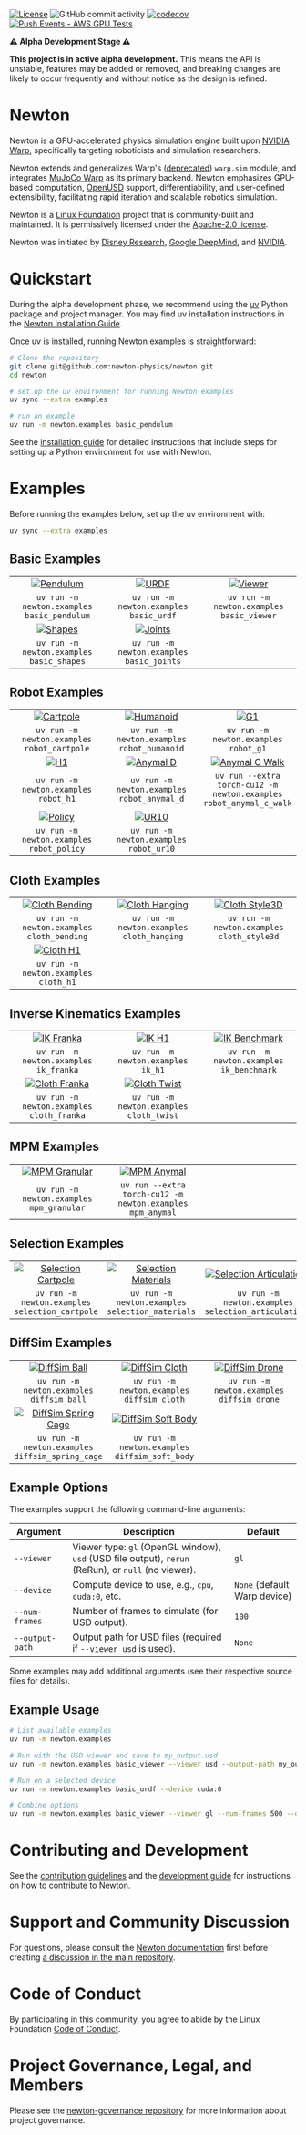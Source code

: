 [![License](https://img.shields.io/badge/License-Apache_2.0-blue.svg)](https://opensource.org/licenses/Apache-2.0)
![GitHub commit activity](https://img.shields.io/github/commit-activity/m/newton-physics/newton/main)
[![codecov](https://codecov.io/gh/newton-physics/newton/graph/badge.svg?token=V6ZXNPAWVG)](https://codecov.io/gh/newton-physics/newton)
[![Push Events - AWS GPU Tests](https://github.com/newton-physics/newton/actions/workflows/push_aws_gpu_tests.yml/badge.svg)](https://github.com/newton-physics/newton/actions/workflows/push_aws_gpu_tests.yml)

**⚠️ Alpha Development Stage ⚠️**

**This project is in active alpha development.** This means the API is unstable, features may be added or removed, and breaking changes are likely to occur frequently and without notice as the design is refined.

# Newton

Newton is a GPU-accelerated physics simulation engine built upon [NVIDIA Warp](https://github.com/NVIDIA/warp), specifically targeting roboticists and simulation researchers.

Newton extends and generalizes Warp's ([deprecated](https://github.com/NVIDIA/warp/discussions/735)) `warp.sim` module, and integrates
[MuJoCo Warp](https://github.com/google-deepmind/mujoco_warp) as its primary backend. Newton emphasizes GPU-based computation, [OpenUSD](https://openusd.org/) support, differentiability, and user-defined extensibility, facilitating rapid iteration and scalable robotics simulation.

Newton is a [Linux Foundation](https://www.linuxfoundation.org/) project that is community-built and maintained. It is permissively licensed under the [Apache-2.0 license](https://github.com/newton-physics/newton/blob/main/LICENSE.md).

Newton was initiated by [Disney Research](https://www.disneyresearch.com/), [Google DeepMind](https://deepmind.google/), and [NVIDIA](https://www.nvidia.com/).

# Quickstart

During the alpha development phase, we recommend using the [uv](https://docs.astral.sh/uv/) Python package and project manager. You may find uv installation instructions in the [Newton Installation Guide](https://newton-physics.github.io/newton/guide/installation.html#method-1-using-uv-recommended).

Once uv is installed, running Newton examples is straightforward:

```bash
# Clone the repository
git clone git@github.com:newton-physics/newton.git
cd newton

# set up the uv environment for running Newton examples
uv sync --extra examples

# run an example
uv run -m newton.examples basic_pendulum
```

See the [installation guide](https://newton-physics.github.io/newton/guide/installation.html) for detailed instructions that include steps for setting up a Python environment for use with Newton.

# Examples

Before running the examples below, set up the uv environment with:

```bash
uv sync --extra examples
```

## Basic Examples

<table>
  <tr>
    <td align="center" width="33%">
      <a href="https://github.com/newton-physics/newton/blob/main/newton/examples/basic/example_basic_pendulum.py">
        <img src="https://raw.githubusercontent.com/newton-physics/newton/main/docs/images/examples/example_basic_pendulum.jpg" alt="Pendulum">
      </a>
    </td>
    <td align="center" width="33%">
      <a href="https://github.com/newton-physics/newton/blob/main/newton/examples/basic/example_basic_urdf.py">
        <img src="https://raw.githubusercontent.com/newton-physics/newton/main/docs/images/examples/example_basic_urdf.jpg" alt="URDF">
      </a>
    </td>
    <td align="center" width="33%">
      <a href="https://github.com/newton-physics/newton/blob/main/newton/examples/basic/example_basic_viewer.py">
        <img src="https://raw.githubusercontent.com/newton-physics/newton/main/docs/images/examples/example_basic_viewer.jpg" alt="Viewer">
      </a>
    </td>
  </tr>
  <tr>
    <td align="center">
      <code>uv run -m newton.examples basic_pendulum</code>
    </td>
    <td align="center">
      <code>uv run -m newton.examples basic_urdf</code>
    </td>
    <td align="center">
      <code>uv run -m newton.examples basic_viewer</code>
    </td>
  </tr>
  <tr>
    <td align="center" width="33%">
      <a href="https://github.com/newton-physics/newton/blob/main/newton/examples/basic/example_basic_shapes.py">
        <img src="https://raw.githubusercontent.com/newton-physics/newton/main/docs/images/examples/example_basic_shapes.jpg" alt="Shapes">
      </a>
    </td>
    <td align="center" width="33%">
      <a href="https://github.com/newton-physics/newton/blob/main/newton/examples/basic/example_basic_joints.py">
        <img src="https://raw.githubusercontent.com/newton-physics/newton/main/docs/images/examples/example_basic_joints.jpg" alt="Joints">
      </a>
    </td>
    <td align="center" width="33%">
      <!-- <a href="https://github.com/newton-physics/newton/blob/main/newton/examples/basic/example_basic_viewer.py">
        <img src="https://raw.githubusercontent.com/newton-physics/newton/main/docs/images/examples/example_basic_viewer.jpg" alt="Viewer">
      </a> -->
    </td>
  </tr>
  <tr>
    <td align="center">
      <code>uv run -m newton.examples basic_shapes</code>
    </td>
    <td align="center">
      <code>uv run -m newton.examples basic_joints</code>
    </td>
    <td align="center">
      <!-- <code>uv run -m newton.examples basic_viewer</code> -->
    </td>
  </tr>
</table>

## Robot Examples

<table>
  <tr>
    <td align="center" width="33%">
      <a href="https://github.com/newton-physics/newton/blob/main/newton/examples/robot/example_robot_cartpole.py">
        <img src="https://raw.githubusercontent.com/newton-physics/newton/main/docs/images/examples/example_robot_cartpole.jpg" alt="Cartpole">
      </a>
    </td>
    <td align="center" width="33%">
      <a href="https://github.com/newton-physics/newton/blob/main/newton/examples/robot/example_robot_humanoid.py">
        <img src="https://raw.githubusercontent.com/newton-physics/newton/main/docs/images/examples/example_robot_humanoid.jpg" alt="Humanoid">
      </a>
    </td>
    <td align="center" width="33%">
      <a href="https://github.com/newton-physics/newton/blob/main/newton/examples/robot/example_robot_g1.py">
        <img src="https://raw.githubusercontent.com/newton-physics/newton/main/docs/images/examples/example_robot_g1.jpg" alt="G1">
      </a>
    </td>
  </tr>
  <tr>
    <td align="center">
      <code>uv run -m newton.examples robot_cartpole</code>
    </td>
    <td align="center">
      <code>uv run -m newton.examples robot_humanoid</code>
    </td>
    <td align="center">
      <code>uv run -m newton.examples robot_g1</code>
    </td>
  </tr>
  <tr>
    <td align="center" width="33%">
      <a href="https://github.com/newton-physics/newton/blob/main/newton/examples/robot/example_robot_h1.py">
        <img src="https://raw.githubusercontent.com/newton-physics/newton/main/docs/images/examples/example_robot_h1.jpg" alt="H1">
      </a>
    </td>
    <td align="center" width="33%">
      <a href="https://github.com/newton-physics/newton/blob/main/newton/examples/robot/example_robot_anymal_d.py">
        <img src="https://raw.githubusercontent.com/newton-physics/newton/main/docs/images/examples/example_robot_anymal_d.jpg" alt="Anymal D">
      </a>
    </td>
    <td align="center" width="33%">
      <a href="https://github.com/newton-physics/newton/blob/main/newton/examples/robot/example_robot_anymal_c_walk.py">
        <img src="https://raw.githubusercontent.com/newton-physics/newton/main/docs/images/examples/example_robot_anymal_c_walk.jpg" alt="Anymal C Walk">
      </a>
    </td>
  </tr>
  <tr>
    <td align="center">
      <code>uv run -m newton.examples robot_h1</code>
    </td>
    <td align="center">
      <code>uv run -m newton.examples robot_anymal_d</code>
    </td>
    <td align="center">
      <code>uv run --extra torch-cu12 -m newton.examples robot_anymal_c_walk</code>
    </td>
  </tr>
  <tr>
    <td align="center" width="33%">
      <a href="https://github.com/newton-physics/newton/blob/main/newton/examples/robot/example_robot_policy.py">
        <img src="https://raw.githubusercontent.com/newton-physics/newton/main/docs/images/examples/example_robot_policy.jpg" alt="Policy">
      </a>
    </td>
    <td align="center" width="33%">
      <a href="https://github.com/newton-physics/newton/blob/main/newton/examples/robot/example_robot_ur10.py">
        <img src="https://raw.githubusercontent.com/newton-physics/newton/main/docs/images/examples/example_robot_ur10.jpg" alt="UR10">
      </a>
    </td>
    <td align="center" width="33%">
    </td>
  </tr>
  <tr>
    <td align="center">
      <code>uv run -m newton.examples robot_policy</code>
    </td>
    <td align="center">
      <code>uv run -m newton.examples robot_ur10</code>
    </td>
    <td align="center">
    </td>
  </tr>
</table>

## Cloth Examples

<table>
  <tr>
    <td align="center" width="33%">
      <a href="https://github.com/newton-physics/newton/blob/main/newton/examples/cloth/example_cloth_bending.py">
        <img src="https://raw.githubusercontent.com/newton-physics/newton/main/docs/images/examples/example_cloth_bending.jpg" alt="Cloth Bending">
      </a>
    </td>
    <td align="center" width="33%">
      <a href="https://github.com/newton-physics/newton/blob/main/newton/examples/cloth/example_cloth_hanging.py">
        <img src="https://raw.githubusercontent.com/newton-physics/newton/main/docs/images/examples/example_cloth_hanging.jpg" alt="Cloth Hanging">
      </a>
    </td>
    <td align="center" width="33%">
      <a href="https://github.com/newton-physics/newton/blob/main/newton/examples/cloth/example_cloth_style3d.py">
        <img src="https://raw.githubusercontent.com/newton-physics/newton/main/docs/images/examples/example_cloth_style3d.jpg" alt="Cloth Style3D">
      </a>
    </td>
  </tr>
  <tr>
    <td align="center">
      <code>uv run -m newton.examples cloth_bending</code>
    </td>
    <td align="center">
      <code>uv run -m newton.examples cloth_hanging</code>
    </td>
    <td align="center">
      <code>uv run -m newton.examples cloth_style3d</code>
    </td>
  </tr>
  <tr>
    <td align="center" width="33%">
      <a href="https://github.com/newton-physics/newton/blob/main/newton/examples/cloth/example_cloth_h1.py">
        <img src="https://raw.githubusercontent.com/newton-physics/newton/main/docs/images/examples/example_cloth_h1.jpg" alt="Cloth H1">
      </a>
    </td>
  </tr>
 <tr>
    <td align="center">
      <code>uv run -m newton.examples cloth_h1</code>
    </td>
 </tr>
</table>

## Inverse Kinematics Examples

<table>
  <tr>
    <td align="center" width="33%">
      <a href="https://github.com/newton-physics/newton/blob/main/newton/examples/ik/example_ik_franka.py">
        <img src="https://raw.githubusercontent.com/newton-physics/newton/main/docs/images/examples/example_ik_franka.jpg" alt="IK Franka">
      </a>
    </td>
    <td align="center" width="33%">
      <a href="https://github.com/newton-physics/newton/blob/main/newton/examples/ik/example_ik_h1.py">
        <img src="https://raw.githubusercontent.com/newton-physics/newton/main/docs/images/examples/example_ik_h1.jpg" alt="IK H1">
      </a>
    </td>
    <td align="center" width="33%">
      <a href="https://github.com/newton-physics/newton/blob/main/newton/examples/ik/example_ik_benchmark.py">
        <img src="https://raw.githubusercontent.com/newton-physics/newton/main/docs/images/examples/example_ik_benchmark.jpg" alt="IK Benchmark">
      </a>
    </td>
  </tr>
  <tr>
    <td align="center">
      <code>uv run -m newton.examples ik_franka</code>
    </td>
    <td align="center">
      <code>uv run -m newton.examples ik_h1</code>
    </td>
    <td align="center">
      <code>uv run -m newton.examples ik_benchmark</code>
    </td>

  </tr>
  <tr>
    <td align="center" width="33%">
      <a href="https://github.com/newton-physics/newton/blob/main/newton/examples/cloth/example_cloth_franka.py">
        <img src="https://raw.githubusercontent.com/newton-physics/newton/main/docs/images/examples/example_cloth_franka.jpg" alt="Cloth Franka">
      </a>
    </td>
    <td align="center" width="33%">
      <a href="https://github.com/newton-physics/newton/blob/main/newton/examples/cloth/example_cloth_twist.py">
        <img src="https://raw.githubusercontent.com/newton-physics/newton/main/docs/images/examples/example_cloth_twist.jpg" alt="Cloth Twist">
      </a>
    </td>
  </tr>
  <tr>
    <td align="center">
      <code>uv run -m newton.examples cloth_franka</code>
    </td>
    <td align="center">
      <code>uv run -m newton.examples cloth_twist</code>
    </td>
  </tr>

</table>

## MPM Examples

<table>
  <tr>
    <td align="center" width="33%">
      <a href="https://github.com/newton-physics/newton/blob/main/newton/examples/mpm/example_mpm_granular.py">
        <img src="https://raw.githubusercontent.com/newton-physics/newton/main/docs/images/examples/example_mpm_granular.jpg" alt="MPM Granular">
      </a>
    </td>
    <td align="center" width="33%">
      <a href="https://github.com/newton-physics/newton/blob/main/newton/examples/mpm/example_mpm_anymal.py">
        <img src="https://raw.githubusercontent.com/newton-physics/newton/main/docs/images/examples/example_mpm_anymal.jpg" alt="MPM Anymal">
      </a>
    </td>
    <td align="center" width="33%">
      <!-- Future MPM example -->
    </td>
  </tr>
  <tr>
    <td align="center">
      <code>uv run -m newton.examples mpm_granular</code>
    </td>
    <td align="center">
      <code>uv run --extra torch-cu12 -m newton.examples mpm_anymal</code>
    </td>
    <td align="center">
      <!-- Future MPM example -->
    </td>
  </tr>
</table>

## Selection Examples

<table>
  <tr>
    <td align="center" width="33%">
      <a href="https://github.com/newton-physics/newton/blob/main/newton/examples/selection/example_selection_cartpole.py">
        <img src="https://raw.githubusercontent.com/newton-physics/newton/main/docs/images/examples/example_selection_cartpole.jpg" alt="Selection Cartpole">
      </a>
    </td>
    <td align="center" width="33%">
      <a href="https://github.com/newton-physics/newton/blob/main/newton/examples/selection/example_selection_materials.py">
        <img src="https://raw.githubusercontent.com/newton-physics/newton/main/docs/images/examples/example_selection_materials.jpg" alt="Selection Materials">
      </a>
    </td>
    <td align="center" width="33%">
      <a href="https://github.com/newton-physics/newton/blob/main/newton/examples/selection/example_selection_articulations.py">
        <img src="https://raw.githubusercontent.com/newton-physics/newton/main/docs/images/examples/example_selection_articulations.jpg" alt="Selection Articulations">
      </a>
    </td>
  </tr>
  <tr>
    <td align="center">
      <code>uv run -m newton.examples selection_cartpole</code>
    </td>
    <td align="center">
      <code>uv run -m newton.examples selection_materials</code>
    </td>
    <td align="center">
      <code>uv run -m newton.examples selection_articulations</code>
    </td>
  </tr>
</table>

## DiffSim Examples

<table>
  <tr>
    <td align="center" width="33%">
      <a href="https://github.com/newton-physics/newton/blob/main/newton/examples/diffsim/example_diffsim_ball.py">
        <img src="https://raw.githubusercontent.com/newton-physics/newton/main/docs/images/examples/example_diffsim_ball.jpg" alt="DiffSim Ball">
      </a>
    </td>
    <td align="center" width="33%">
      <a href="https://github.com/newton-physics/newton/blob/main/newton/examples/diffsim/example_diffsim_cloth.py">
        <img src="https://raw.githubusercontent.com/newton-physics/newton/main/docs/images/examples/example_diffsim_cloth.jpg" alt="DiffSim Cloth">
      </a>
    </td>
    <td align="center" width="33%">
      <a href="https://github.com/newton-physics/newton/blob/main/newton/examples/diffsim/example_diffsim_drone.py">
        <img src="https://raw.githubusercontent.com/newton-physics/newton/main/docs/images/examples/example_diffsim_drone.jpg" alt="DiffSim Drone">
      </a>
    </td>
  </tr>
  <tr>
    <td align="center">
      <code>uv run -m newton.examples diffsim_ball</code>
    </td>
    <td align="center">
      <code>uv run -m newton.examples diffsim_cloth</code>
    </td>
    <td align="center">
      <code>uv run -m newton.examples diffsim_drone</code>
    </td>
  </tr>
  <tr>
    <td align="center" width="33%">
      <a href="https://github.com/newton-physics/newton/blob/main/newton/examples/diffsim/example_diffsim_spring_cage.py">
        <img src="https://raw.githubusercontent.com/newton-physics/newton/main/docs/images/examples/example_diffsim_spring_cage.jpg" alt="DiffSim Spring Cage">
      </a>
    </td>
    <td align="center" width="33%">
      <a href="https://github.com/newton-physics/newton/blob/main/newton/examples/diffsim/example_diffsim_soft_body.py">
        <img src="https://raw.githubusercontent.com/newton-physics/newton/main/docs/images/examples/example_diffsim_soft_body.jpg" alt="DiffSim Soft Body">
      </a>
    </td>
    <td align="center" width="33%">
      <!-- Future diffsim example -->
    </td>
  </tr>
  <tr>
    <td align="center">
      <code>uv run -m newton.examples diffsim_spring_cage</code>
    </td>
    <td align="center">
      <code>uv run -m newton.examples diffsim_soft_body</code>
    </td>
    <td align="center">
      <!-- Future diffsim example -->
    </td>
  </tr>
</table>

## Example Options

The examples support the following command-line arguments:

| Argument        | Description                                                                                         | Default                      |
| --------------- | --------------------------------------------------------------------------------------------------- | ---------------------------- |
| `--viewer`      | Viewer type: `gl` (OpenGL window), `usd` (USD file output), `rerun` (ReRun), or `null` (no viewer). | `gl`                         |
| `--device`      | Compute device to use, e.g., `cpu`, `cuda:0`, etc.                                                  | `None` (default Warp device) |
| `--num-frames`  | Number of frames to simulate (for USD output).                                                      | `100`                        |
| `--output-path` | Output path for USD files (required if `--viewer usd` is used).                                     | `None`                       |

Some examples may add additional arguments (see their respective source files for details).

## Example Usage

```bash
# List available examples
uv run -m newton.examples

# Run with the USD viewer and save to my_output.usd
uv run -m newton.examples basic_viewer --viewer usd --output-path my_output.usd

# Run on a selected device
uv run -m newton.examples basic_urdf --device cuda:0

# Combine options
uv run -m newton.examples basic_viewer --viewer gl --num-frames 500 --device cpu
```

# Contributing and Development

See the [contribution guidelines](https://github.com/newton-physics/newton-governance/blob/main/CONTRIBUTING.md) and the [development guide](https://newton-physics.github.io/newton/guide/development.html) for instructions on how to contribute to Newton.

# Support and Community Discussion

For questions, please consult the [Newton documentation](https://newton-physics.github.io/newton/guide/overview.html) first before creating [a discussion in the main repository](https://github.com/newton-physics/newton/discussions).

# Code of Conduct

By participating in this community, you agree to abide by the Linux Foundation [Code of Conduct](https://lfprojects.org/policies/code-of-conduct/).

# Project Governance, Legal, and Members

Please see the [newton-governance repository](https://github.com/newton-physics/newton-governance) for more information about project governance.
